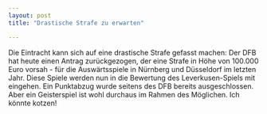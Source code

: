 ```yaml
---
layout: post
title: "Drastische Strafe zu erwarten"

---
```


Die Eintracht kann sich auf eine drastische Strafe gefasst machen: Der DFB hat heute einen Antrag zurückgezogen, der eine Strafe in Höhe von 100.000 Euro vorsah - für die Auswärtsspiele in Nürnberg und Düsseldorf im letzten Jahr. Diese Spiele werden nun in die Bewertung des Leverkusen-Spiels mit eingehen. Ein Punktabzug wurde seitens des DFB bereits ausgeschlossen. Aber ein Geisterspiel ist wohl durchaus im Rahmen des Möglichen. Ich könnte kotzen!


